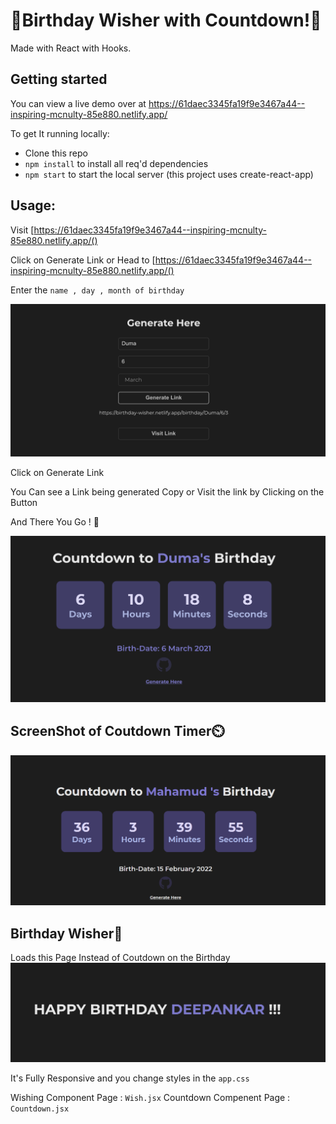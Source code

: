 # 🎉Birthday Wisher with Countdown!🎉

Made with React with Hooks.

## Getting started

You can view a live demo over at https://61daec3345fa19f9e3467a44--inspiring-mcnulty-85e880.netlify.app/

To get It running locally:

- Clone this repo
- `npm install` to install all req'd dependencies
- `npm start` to start the local server (this project uses create-react-app)

## Usage:

Visit [https://61daec3345fa19f9e3467a44--inspiring-mcnulty-85e880.netlify.app/()

Click on Generate Link
or Head to [https://61daec3345fa19f9e3467a44--inspiring-mcnulty-85e880.netlify.app/()

Enter the `name , day , month of birthday`

![ScreenShot of Form](screenshots/generate.png)

Click on Generate Link

You Can see a Link being generated Copy or Visit the link by Clicking on the Button

And There You Go ! 🎉

![ScreenShot of Form](screenshots/duma.png)

## ScreenShot of Coutdown Timer⏲️

![ScreenShot of Countdown](screenshots/Countdown.png)

## Birthday Wisher🎂

Loads this Page Instead of Coutdown on the Birthday
![ScreenShot of Countdown](screenshots/wishPage.png)

It's Fully Responsive and you change styles in the `app.css`

Wishing Component Page : `Wish.jsx`
Countdown Compenent Page : `Countdown.jsx`
